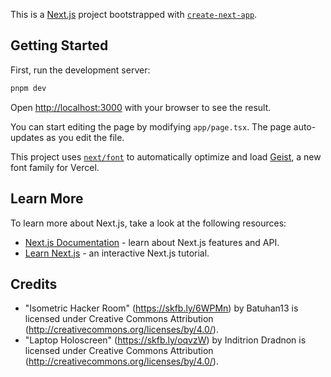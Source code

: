 This is a [Next.js](https://nextjs.org) project bootstrapped with [`create-next-app`](https://nextjs.org/docs/app/api-reference/cli/create-next-app).

## Getting Started

First, run the development server:

```bash
pnpm dev
```

Open [http://localhost:3000](http://localhost:3000) with your browser to see the result.

You can start editing the page by modifying `app/page.tsx`. The page auto-updates as you edit the file.

This project uses [`next/font`](https://nextjs.org/docs/app/building-your-application/optimizing/fonts) to automatically optimize and load [Geist](https://vercel.com/font), a new font family for Vercel.

## Learn More

To learn more about Next.js, take a look at the following resources:

- [Next.js Documentation](https://nextjs.org/docs) - learn about Next.js features and API.
- [Learn Next.js](https://nextjs.org/learn) - an interactive Next.js tutorial.

## Credits

- "Isometric Hacker Room" (https://skfb.ly/6WPMn) by Batuhan13 is licensed under Creative Commons Attribution (http://creativecommons.org/licenses/by/4.0/).
- "Laptop Holoscreen" (https://skfb.ly/oqvzW) by Inditrion Dradnon is licensed under Creative Commons Attribution (http://creativecommons.org/licenses/by/4.0/).

